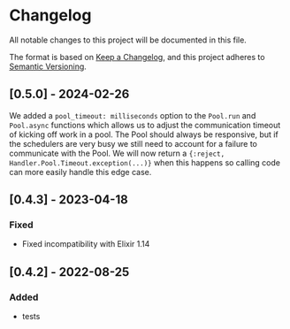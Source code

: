 # Changelog

All notable changes to this project will be documented in this file.

The format is based on [Keep a Changelog](https://keepachangelog.com/en/1.0.0/),
and this project adheres to [Semantic Versioning](https://semver.org/spec/v2.0.0.html).

## [0.5.0] - 2024-02-26

We added a `pool_timeout: milliseconds` option to the `Pool.run` and `Pool.async` functions which allows us to adjust the communication timeout of kicking off work in a pool.
The Pool should always be responsive, but if the schedulers are very busy we still need to account for a failure to communicate with the Pool.
We will now return a `{:reject, Handler.Pool.Timeout.exception(...)}` when this happens so calling code can more easily handle this edge case.

## [0.4.3] - 2023-04-18

### Fixed
- Fixed incompatibility with Elixir 1.14

## [0.4.2] - 2022-08-25

### Added
- tests
